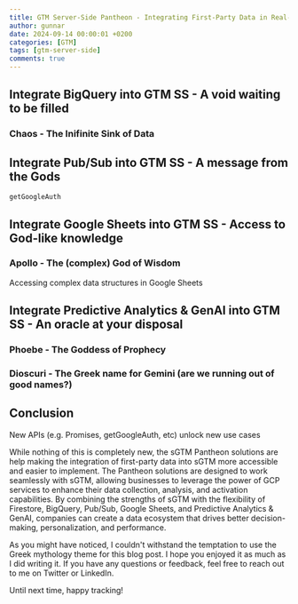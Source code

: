```yaml
---
title: GTM Server-Side Pantheon - Integrating First-Party Data in Real-Time
author: gunnar
date: 2024-09-14 00:00:01 +0200
categories: [GTM]
tags: [gtm-server-side]
comments: true
---
```


## Integrate BigQuery into GTM SS - A void waiting to be filled

### Chaos - The Inifinite Sink of Data

## Integrate Pub/Sub into GTM SS - A message from the Gods

`getGoogleAuth`

## Integrate Google Sheets into GTM SS - Access to God-like knowledge

### Apollo - The (complex) God of Wisdom

Accessing complex data structures in Google Sheets

## Integrate Predictive Analytics & GenAI into GTM SS - An oracle at your disposal

### Phoebe - The Goddess of Prophecy

### Dioscuri - The Greek name for Gemini (are we running out of good names?)

## Conclusion

New APIs (e.g. Promises, getGoogleAuth, etc) unlock new use cases

While nothing of this is completely new, the sGTM Pantheon solutions are help making the integration of first-party data into sGTM more accessible and easier to implement. The Pantheon solutions are designed to work seamlessly with sGTM, allowing businesses to leverage the power of GCP services to enhance their data collection, analysis, and activation capabilities. By combining the strengths of sGTM with the flexibility of Firestore, BigQuery, Pub/Sub, Google Sheets, and Predictive Analytics & GenAI, companies can create a data ecosystem that drives better decision-making, personalization, and performance.

As you might have noticed, I couldn't withstand the temptation to use the Greek mythology theme for this blog post. I hope you enjoyed it as much as I did writing it. If you have any questions or feedback, feel free to reach out to me on Twitter or LinkedIn.

Until next time, happy tracking!

```

```
